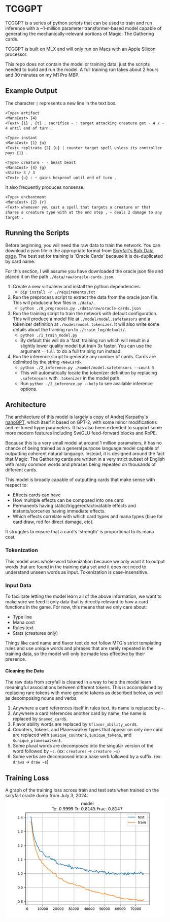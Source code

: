 # TCGGPT

TCGGPT is a series of python scripts that can be used to train and run inference with a ~1-million parameter transformer-based model capable of generating the mechanically-relevant portions of Magic: The Gathering cards.

TCGGPT is built on MLX and will only run on Macs with an Apple Silicon processor.

This repo does not contain the model or training data, just the scripts needed to build and run the model. A full training run takes about 2 hours and 30 minutes on my M1 Pro MBP.

## Example Output

The character `|` represents a new line in the text box.

```
<Type> artifact
<ManaCost> {4}
<Text> {1} , {t} , sacrifice ~ : target attacking creature get - 4 / - 4 until end of turn .
```

```
<Type> instant
<ManaCost> {1} {u}
<Text> replicate {2} {u} | counter target spell unless its controller pays {1} . 
```

```
<Type> creature - - beast beast
<ManaCost> {4} {g}
<Stats> 3 / 3
<Text> {u} : ~ gains hexproof until end of turn .
```

It also frequently produces nonsense.
```
<Type> enchantment
<ManaCost> {2} {r}
<Text> whenever you cast a spell that targets a creature or that shares a creature type with at the end step , ~ deals 2 damage to any target .
```

## Running the Scripts

Before beginning, you will need the raw data to train the network. You can download a json file in the appropriate format from [Scryfall's Bulk Data page](https://scryfall.com/docs/api/bulk-data). The best set for training is 'Oracle Cards' because it is de-duplicated by card name.

For this section, I will assume you have downloaded the oracle json file and placed it on the path `./data/raw/oracle-cards.json`.

1. Create a new virtualenv and install the python dependencies.
    * `pip install -r ./requirements.txt`
2. Run the preprocess script to extract the data from the oracle json file. This will produce a few files in `./data/`.
    * `python ./0_preprocess.py ./data/raw/oracle-cards.json`
3. Run the training script to train the network with default configuration. This will produce a model file at `./model/model.safetensors` and a tokenizer definition at `./model/model.tokenizer`. It will also write some details about the training run to `./train_log/default/`.
    * `python ./1_train_model.py`
    * By default this will do a 'fast' training run which will result in a slightly lower quality model but train 3x faster. You can use the argument `--full` to do a full training run instead.
4. Run the inference script to generate any number of cards. Cards are delimited by the string `<NewCard>`.
    * `python ./2_inference.py ./model/model.safetensors --count 5`
    * This will automatically locate the tokenizer definition by replacing `.safetensors` with `.tokenizer` in the model path.
    * Run `python ./2_inference.py --help` to see available inference options.

## Architecture

The architecture of this model is largely a copy of Andrej Karpathy's [nanoGPT](https://github.com/karpathy/nanoGPT), which itself it based on GPT-2, with some minor modifications and re-tuned hyperparameters. It has also been extended to support some more modern features including SwiGLU feed-forward blocks and RoPE.

Because this is a very small model at around 1 million paramaters, it has no chance of being trained as a general purpose language model capable of outputting coherent natural language. Instead, it is designed around the fact that Magic: The Gathering cards are written in a very strict subset of English with many common words and phrases being repeated on thousands of different cards.

This model is broadly capable of outputting cards that make sense with respect to:
* Effects cards can have
* How multiple effects can be composed into one card
* Permanents having static/triggered/activatable effects and instants/sorceries having immediate effects.
* Which effects correlate with which card types and mana types (blue for card draw, red for direct damage, etc).

It struggles to ensure that a card's 'strength' is proportional to its mana cost.

### Tokenization

This model uses whole-word tokenization because we only want it to output words that are found in the training data set and it does not need to understand unseen words as input. Tokenization is case-insensitive.

### Input Data

To facilitate letting the model learn all of the above information, we want to make sure we feed it only data that is directly relevant to how a card functions in the game. For now, this means that we only care about:
* Type line
* Mana cost
* Rules text
* Stats (creatures only)

Things like card name and flavor text do not follow MTG's strict templating rules and use unique words and phrases that are rarely repeated in the training data, so the model will only be made less effective by their presence.

#### Cleaning the Data

The raw data from scryfall is cleaned in a way to help the model learn meaningful associations between different tokens. This is accomplished by replacing rare tokens with more generic tokens as described below, as well as decomposing nouns and verbs.

1. Anywhere a card references itself in rules text, its name is replaced by `~`.
2. Anywhere a card references another card by name, the name is replaced by `$named_card$`.
3. Flavor ability words are replaced by `$flavor_ability_word$`.
4. Counters, tokens, and Planeswalker types that appear on only one card are replaced with `$unique_counter$`, `$unique_token$`, and `$unique_planeswalker$`.
5. Some plural words are decomposed into the singular version of the word followed by `~s`. (ex: `creatures` -> `creature ~s`)
6. Some verbs are decomposed into a base verb followed by a suffix. (ex: `draws` -> `draw ~s`)

## Training Loss

A graph of the training loss across train and test sets when trained on the scryfall oracle dump from July 3, 2024:
![Training Loss](./img/loss.png)
